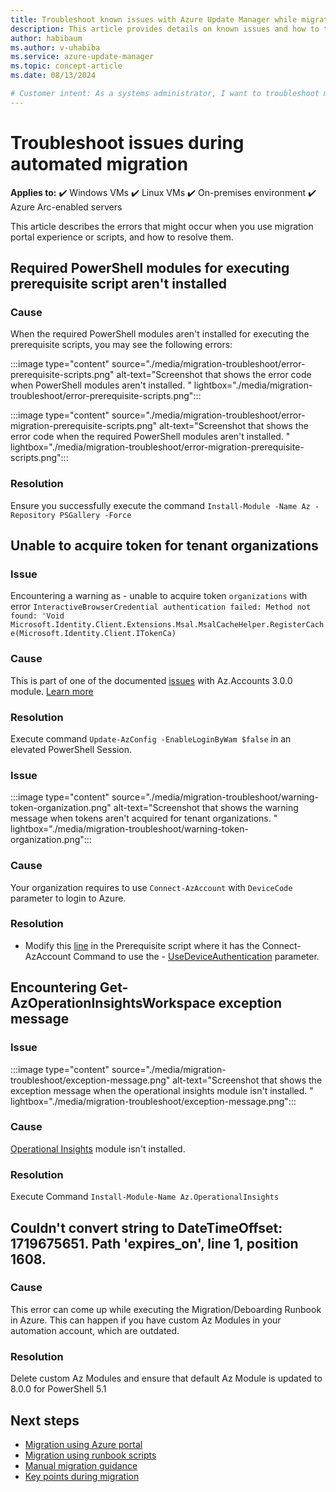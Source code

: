 ```yaml
---
title: Troubleshoot known issues with Azure Update Manager while migrating from Automation Update Management
description: This article provides details on known issues and how to troubleshoot any problems when migrating from Automation Update Management to Azure Update Manager
author: habibaum
ms.author: v-uhabiba
ms.service: azure-update-manager
ms.topic: concept-article
ms.date: 08/13/2024

# Customer intent: As a systems administrator, I want to troubleshoot migration issues from Automation Update Management to Azure Update Manager, so that I can ensure a smooth and successful transition without errors affecting our environment.
---
```


# Troubleshoot issues during automated migration

**Applies to:** :heavy_check_mark: Windows VMs :heavy_check_mark: Linux VMs :heavy_check_mark: On-premises environment :heavy_check_mark: Azure Arc-enabled servers

This article describes the errors that might occur when you use migration portal experience or scripts, and how to resolve them.

## Required PowerShell modules for executing prerequisite script aren't installed

### Cause

When the required PowerShell modules aren't installed for executing the prerequisite scripts, you may see the following errors:

:::image type="content" source="./media/migration-troubleshoot/error-prerequisite-scripts.png" alt-text="Screenshot that shows the error code when PowerShell modules aren't installed. " lightbox="./media/migration-troubleshoot/error-prerequisite-scripts.png":::

:::image type="content" source="./media/migration-troubleshoot/error-migration-prerequisite-scripts.png" alt-text="Screenshot that shows the error code when the required PowerShell modules aren't installed. " lightbox="./media/migration-troubleshoot/error-migration-prerequisite-scripts.png":::

### Resolution

Ensure you successfully execute the command `Install-Module -Name Az -Repository PSGallery -Force`

## Unable to acquire token for tenant organizations 

### Issue

Encountering a warning as - unable to acquire token `organizations` with error `InteractiveBrowserCredential authentication failed: Method not found: 'Void Microsoft.Identity.Client.Extensions.Msal.MsalCacheHelper.RegisterCache(Microsoft.Identity.Client.ITokenCa)`

### Cause

This is part of one of the documented [issues](https://github.com/Azure/azure-powershell/issues/25005) with Az.Accounts 3.0.0 module. [Learn more](/answers/questions/1342970/warning-unable-to-acquire-token-for-tenant-organiz)

### Resolution

Execute command `Update-AzConfig -EnableLoginByWam $false` in an elevated PowerShell Session.

### Issue

:::image type="content" source="./media/migration-troubleshoot/warning-token-organization.png" alt-text="Screenshot that shows the warning message when tokens aren't acquired for tenant organizations. " lightbox="./media/migration-troubleshoot/warning-token-organization.png":::

### Cause

Your organization requires to use `Connect-AzAccount`  with `DeviceCode` parameter to login to Azure.

### Resolution

- Modify this [line](https://github.com/azureautomation/Preqrequisite-for-Migration-from-Azure-Automation-Update-Management-to-Azure-Update-Manager/blob/1750c1758cf9be93153a24b6eb9bfccc174ce66b/MigrationPrerequisites.ps1#L1224) in the Prerequisite script where it has the Connect-AzAccount Command to use the - [UseDeviceAuthentication](/powershell/module/az.accounts/connect-azaccount#-usedeviceauthentication) parameter.


## Encountering Get-AzOperationInsightsWorkspace exception message

### Issue

:::image type="content" source="./media/migration-troubleshoot/exception-message.png" alt-text="Screenshot that shows the exception message when the operational insights module isn't installed. " lightbox="./media/migration-troubleshoot/exception-message.png":::

### Cause

[Operational Insights](/powershell/module/az.operationalinsights/) module isn't installed. 

### Resolution

Execute Command `Install-Module-Name Az.OperationalInsights`

## Couldn't convert string to DateTimeOffset: 1719675651. Path 'expires_on', line 1, position 1608.

### Cause

This error can come up while executing the Migration/Deboarding Runbook in Azure. This can happen if you have custom Az Modules in your automation account, which are outdated.

### Resolution

Delete custom Az Modules and ensure that default Az Module is updated to 8.0.0 for PowerShell 5.1

## Next steps

- [Migration using Azure portal](migration-using-portal.md)
- [Migration using runbook scripts](migration-using-runbook-scripts.md)
- [Manual migration guidance](migration-manual.md)
- [Key points during migration](migration-key-points.md)
